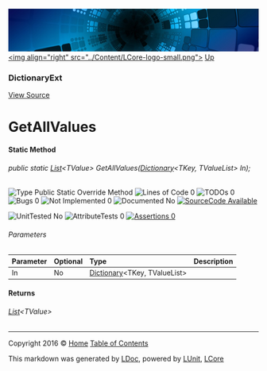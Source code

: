 ![](../Content/LCore-banner-small.png "")
[&lt;img align=&quot;right&quot; src=&quot;../Content/LCore-logo-small.png&quot;&gt;](../../README.md)
[Up](DictionaryExt.md)

### DictionaryExt
[View Source](../Extensions/Reference%20Types/DictionaryExt.cs)

# GetAllValues

#### Static Method

###### public static <a href="https://msdn.microsoft.com/en-us/library/6sh2ey19.aspx" alt="" target="_blank">List</a>&lt;TValue&gt; GetAllValues(<a href="https://msdn.microsoft.com/en-us/library/xfhwa508.aspx" alt="" target="_blank">Dictionary</a>&lt;TKey, TValueList&gt; In);

![Type Public Static Override Method](http://b.repl.ca/v1/Type-Public%20Static%20Override%20Method-blue.png "") ![Lines of Code 0](http://b.repl.ca/v1/Lines%20of%20Code-0-blue.png "") ![TODOs 0](http://b.repl.ca/v1/TODOs-0-green.png "") ![Bugs 0](http://b.repl.ca/v1/Bugs-0-green.png "") ![Not Implemented 0](http://b.repl.ca/v1/Not%20Implemented-0-green.png "") ![Documented No](http://b.repl.ca/v1/Documented-No-red.png "") [![SourceCode Available](http://b.repl.ca/v1/SourceCode-Available-brightgreen.png "")](../Extensions/Reference%20Types/DictionaryExt.cs#L433)

![UnitTested No](http://b.repl.ca/v1/UnitTested-No-lightgrey.png "") ![AttributeTests 0](http://b.repl.ca/v1/AttributeTests-0-lightgrey.png "") [![Assertions 0](http://b.repl.ca/v1/Assertions-0-lightgrey.png "")](../Extensions/Reference%20Types/DictionaryExt.cs)

###### Parameters

Parameter | Optional | Type | Description
:---  | :---  | :---  | :--- 
In | No | <a href="https://msdn.microsoft.com/en-us/library/xfhwa508.aspx" alt="" target="_blank">Dictionary</a>&lt;TKey, TValueList&gt; | 


#### Returns

###### <a href="https://msdn.microsoft.com/en-us/library/6sh2ey19.aspx" alt="" target="_blank">List</a>&lt;TValue&gt;



---

Copyright 2016 &copy; [Home](../../README.md) [Table of Contents](../../TableOfContents.md)

This markdown was generated by [LDoc](https://github.com/CodeSingularity/LDoc), powered by [LUnit](https://github.com/CodeSingularity/LUnit), [LCore](https://github.com/CodeSingularity/LCore)
